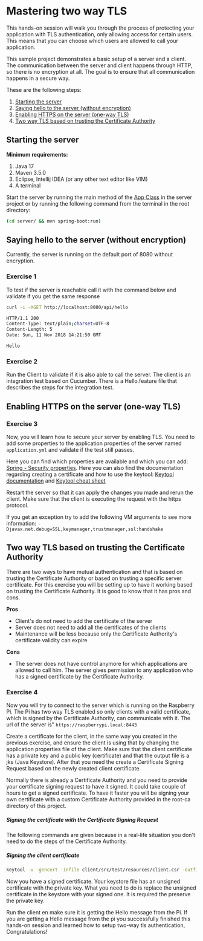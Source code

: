 # Mastering two way TLS

This hands-on session will walk you through the process of protecting your application with TLS authentication, only allowing access for certain users. This means that you can choose which users are allowed to call your application.

This sample project demonstrates a basic setup of a server and a client. The communication between the server and client happens through HTTP, so there is no encryption at all. The goal is to ensure that all communication happens in a secure way.

These are the following steps:
1. [Starting the server](#starting-the-server)
2. [Saying hello to the server (without encryption)](#saying-hello-to-the-server-without-encryption)
3. [Enabling HTTPS on the server (one-way TLS)](#enabling-https-on-the-server-one-way-tls)
4. [Two way TLS based on trusting the Certificate Authority](#two-way-tls-based-on-trusting-the-certificate-authority)

## Starting the server
**Minimum requirements:**
1. Java 17
2. Maven 3.5.0
3. Eclipse, Intellij IDEA (or any other text editor like VIM)
4. A terminal

Start the server by running the main method of the [App Class](server/src/main/java/nl/altindag/server/App.java) in the server project or by running the following command from the terminal in the root directory:
```bash
(cd server/ && mvn spring-boot:run)
```

## Saying hello to the server (without encryption)

Currently, the server is running on the default port of 8080 without encryption.

### Exercise 1
To test if the server is reachable call it with the command below and validate if you get the same response 
```bash
curl -i -XGET http://localhost:8080/api/hello

HTTP/1.1 200
Content-Type: text/plain;charset=UTF-8
Content-Length: 5
Date: Sun, 11 Nov 2018 14:21:50 GMT

Hello
```

### Exercise 2
Run the Client to validate if it is also able to call the server. The client is an integration test based on Cucumber. There is a Hello.feature file that describes the steps for the integration test.

## Enabling HTTPS on the server (one-way TLS)

### Exercise 3
Now, you will learn how to secure your server by enabling TLS. You need to add some properties to the application properties of the server named `application.yml` and validate if the test still passes.

Here you can find which properties are available and which you can add: [Spring - Security properties](https://docs.spring.io/spring-cloud-dataflow/docs/1.1.0.M1/reference/html/getting-started-security.html). Here you can also find the documentation regarding creating a certificate and how to use the keytool: [Keytool documentation](https://docs.oracle.com/javase/8/docs/technotes/tools/unix/keytool.html) and [Keytool cheat sheet](https://gist.github.com/Hakky54/7a2f0fcbcf5fdf4674d48f1a0b31c862)

Restart the server so that it can apply the changes you made and rerun the client. Make sure that the client is executing the request with the https protocol.

If you get an exception try to add the following VM arguments to see more information: `-Djavax.net.debug=SSL,keymanager,trustmanager,ssl:handshake`

## Two way TLS based on trusting the Certificate Authority

There are two ways to have mutual authentication and that is based on trusting the Certificate Authority or based on trusting a specific server certificate. For this exercise you will be setting up to have it working based on trusting the Certificate Authority. It is good to know that it has pros and cons. 

**Pros**
  - Client's do not need to add the certificate of the server
  - Server does not need to add all the certificates of the clients
  - Maintenance will be less because only the Certificate Authority's certificate validity can expire

**Cons**
  - The server does not have control anymore for which applications are allowed to call him. The server gives permission to any application who has a signed certificate by the Certificate Authority.

### Exercise 4
Now you will try to connect to the server which is running on the Raspberry Pi. The Pi has two way TLS enabled so only clients with a valid certificate, which is signed by the Certificate Authority, can communicate with it. The url of the server is" `https://raspberrypi.local:8443` 

Create a certificate for the client, in the same way you created in the previous exercise, and ensure the client is using that by changing the application properties file of the client. Make sure that the client certificate has a private key and a public key (certificate) and that the output file is a jks (Java Keystore). After that you need the create a Certificate Signing Request based on the newly created client certificate.

Normally there is already a Certificate Authority and you need to provide your certificate signing request to have it signed. It could take couple of hours to get a signed certificate. To have it faster you will be signing your own certificate with a custom Certificate Authority provided in the root-ca directory of this project.

##### Signing the certificate with the Certificate Signing Request
The following commands are given because in a real-life situation you don't need to do the steps of the Certificate Authority.

##### Signing the client certificate 
```bash
keytool -v -gencert -infile client/src/test/resources/client.csr -outfile client/src/test/resources/client-signed.cer -keystore root-ca/identity.jks -storepass secret -alias root-ca -ext KeyUsage=digitalSignature,dataEncipherment,keyEncipherment,keyAgreement -ext ExtendedKeyUsage=serverAuth,clientAuth
```
Now you have a signed certificate. Your keystore file has an unsigned certificate with the private key. What you need to do is replace the unsigned certificate in the keystore with your signed one. It is required the preserve the private key. 

Run the client en make sure it is getting the Hello message from the Pi. If you are getting a Hello message from the pi you successfully finished this hands-on session and learned how to setup two-way tls authentication, Congratulations!
